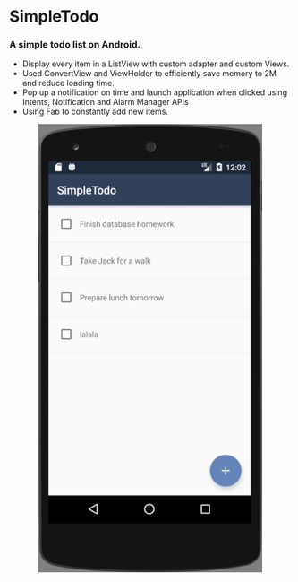 # SimpleTodo

### A simple todo list on Android.

* Display every item in a ListView with custom adapter and custom Views.
* Used ConvertView and ViewHolder to efficiently save memory to 2M and reduce loading time.
* Pop up a notification on time and launch application when clicked using Intents, Notification and Alarm Manager APIs 
* Using Fab to constantly add new items.

<div align=center><img src="https://github.com/yang117/SimpleTodo/raw/master/screenshot/main_UI.jpeg" width="400" height="800" alt="Main UI"/></div>


